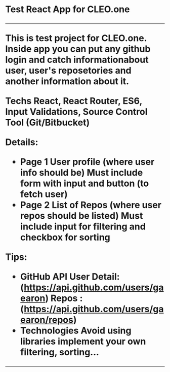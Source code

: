 <h1>Test React App for CLEO.one

<hr>   This is test project for CLEO.one. Inside app you can put any github login and catch
informationabout user, user's reposetories and another information about it.

Techs
React, React Router, ES6, Input Validations, Source Control Tool (Git/Bitbucket)

Details:

- Page 1
  User profile (where user info should be)
  Must include form with input and button (to fetch user)
- Page 2
  List of Repos (where user repos should be listed)
  Must include input for filtering and checkbox for sorting

Tips:

- GitHub API
  User Detail: (<https://api.github.com/users/gaearon>)
  Repos : (https://api.github.com/users/gaearon/repos)
- Technologies
  Avoid using libraries implement your own filtering, sorting...
<hr>
